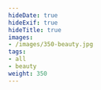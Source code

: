 ```yaml
---
hideDate: true
hideExif: true
hideTitle: true
images:
- /images/350-beauty.jpg
tags:
- all
- beauty
weight: 350
---
```


